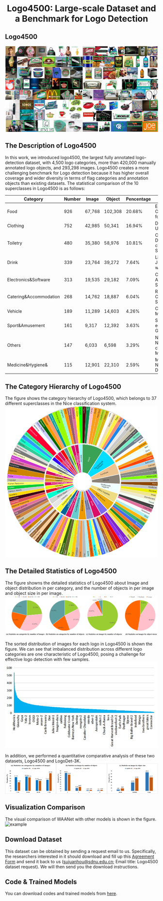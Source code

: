# <p align='center'>Logo4500: Large-scale Dataset and a Benchmark for Logo Detection </p>

## Logo4500
![example](example.png)

## The Description of Logo4500
In this work, we introduced logo4500, the largest fully annotated logo-detection dataset, with 4,500 logo categories, more than 420,000 manually annotated logo objects, and 293,298 images. Logo4500 creates a more challenging benchmark for Logo detection because it has higher overall coverage and wider diversity in terms of flag categories and annotation objects than existing datasets. The statistical comparison of the 10 superclasses in Logo4500 is as follows:

| Category | Number | Image | Object | Pencentage | Content |
|-----|-----|-----|-----|-----|-----|
| Food | 926 | 67,768 | 102,308 | 20.68% | Eggs, Dairy, Meat, Condiment, Fast food, Snack|
| Clothing | 752 | 42,985 | 50,341 | 16.94% | Dress, Shoes, Underwear, Hat |
| Toiletry | 480 | 35,380 | 58,976 | 10.81% | Cosmetic, Dentifrice, cleansing lotion, Shower Gel |
| Drink | 339 | 23,764 | 39,272 | 7.64% | Liquor, Fruit Juice, Portable water, Beverage |
| Electronics&Software | 313 | 19,535 | 29,182 | 7.09% | Computer, Phone, Audio, Software, Switch |
| Catering&Accommodation | 268 | 14,762 | 18,887 | 6.04% | Restaurant, Hotel, Café, Dessert Shop |
| Vehicle | 189 | 11,289 | 14,603 | 4.26% | Car, Bicycle, Motor, Plane |
| Sport&Amusement | 161 | 9,317 | 12,392 | 3.63% | Sporting equipment, Toy, Game  |
| Others | 147 | 6,033 | 6,598 | 3.29% | Not included in Nice classification(e.g., Music,Anime) |
| Medicine&Hygiene& | 115 | 12,901 | 22,310 | 2.59% | Medicine, Nutrient, Tissue, Disinfectant |

## The Category Hierarchy of Logo4500
The figure shows the category hierarchy of Logo4500, which belongs to 37 different superclasses in the Nice classification system.
![example](topu.png)

## The Detailed Statistics of Logo4500
The figure showns the detailed statistics of Logo4500 about Image and object distribution in per category, and the number of objects in per image and object size in per image.
![example](statistic.png)

The sorted distribution of images for each logo in Logo4500 is shown the figure. We can see that imbalanced distribution across different logo categories are one characteristic of Logo4500, posing a challenge for effective logo detection with few samples.
![example](statistic_histogram.png)

In addition, we performed a quantitative comparative analysis of these two datasets, Logo4500 and LogoDet-3K.
![example](comparison.png)

## Visualization Comparison
The visual comparison of WAANet with other models is shown in the figure.
![example](Visualization_Comparison.png)

## Download Dataset
This dataset can be obtained by sending a request email to us. Specifically, the researchers interested in it should download and fill up this [Agreement Form](https://github.com/housujuan123/Logo4500/blob/main/Agreement%20and%20Disclaimer.pdf) and send it back to us (sujuanhou@sdnu.edu.cn; Email title: Logo4500 dataset request). We will then send you the download instructions.

## Code & Trained Models
You can download codes and trained models from [here](https://github.com/housujuan123/WAANet).

